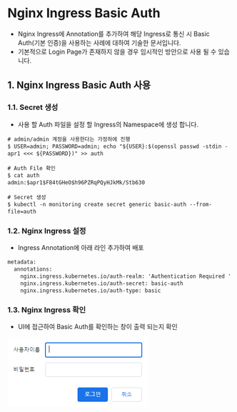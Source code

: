 # Nginx Ingress Basic Auth 

- Nginx Ingress에 Annotation를 추가하여 해당 Ingress로 통신 시 Basic Auth(기본 인증)을 사용하는 사례에 대하여 기술한 문서입니다.
- 기본적으로 Login Page가 존재하지 않을 경우 임시적인 방안으로 사용 될 수 있습니다.

## 1. Nginx Ingress Basic Auth 사용

### 1.1. Secret 생성
- 사용 할 Auth 파일을 설정 할 Ingress의 Namespace에 생성 합니다.

```
# admin/admin 계정을 사용한다는 가정하에 진행
$ USER=admin; PASSWORD=admin; echo "${USER}:$(openssl passwd -stdin -apr1 <<< ${PASSWORD})" >> auth

# Auth File 확인
$ cat auth
admin:$apr1$F84tGHeO$h96PZRqPQyHJkMk/Stb630

# Secret 생성
$ kubectl -n monitoring create secret generic basic-auth --from-file=auth

```

### 1.2. Nginx Ingress 설정

- Ingress Annotation에 아래 라인 추가하여 배포

```
metadata:
  annotations:
    nginx.ingress.kubernetes.io/auth-realm: 'Authentication Required '
    nginx.ingress.kubernetes.io/auth-secret: basic-auth
    nginx.ingress.kubernetes.io/auth-type: basic
```

### 1.3. Nginx Ingress 확인

- UI에 접근하여 Basic Auth를 확인하는 창이 출력 되는지 확인

![ingress-basic-auth][ingress-basic-auth]

[ingress-basic-auth]:./images/ingress-basic-auth.PNG


